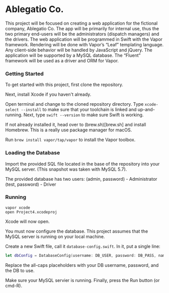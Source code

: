 Ablegatio Co.
===

This project will be focused on creating a web application for the fictional company, Ablegatio Co. 
The app will be primarily for internal use, thus the two primary end-users will be the administrators (dispatch managers) and the drivers.
The web application will be programmed in Swift with the Vapor framework. 
Rendering will be done with Vapor’s “Leaf” templating language. 
Any client-side behavior will be handled by JavaScript and jQuery. 
The application will be supported by a MySQL database. The “Fluent” framework will be used as a driver and ORM for Vapor.

### Getting Started

To get started with this project, first clone the repository.

Next, install Xcode if you haven't already.

Open terminal and change to the cloned repository directory. Type `xcode-select --install` to make sure that your toolchain is linked and up-and-running. Next, type `swift --version` to make sure Swift is working.

If not already installed it, head over to (brew.sh)[brew.sh] and install Homebrew. This is a really use package manager for macOS.

Run `brew install vapor/tap/vapor` to install the Vapor toolbox.

### Loading the Database

Import the provided SQL file located in the base of the repository into your MySQL server. (This snapshot was taken with MySQL 5.7).

The provided database has two users:
(admin, password) - Administrator
(test, password) - Driver

### Running

`vapor xcode`  
`open Project4.xcodeproj`

Xcode will now open.

You must now configure the database. This project assumes that the MySQL server is running on your local machine.

Create a new Swift file, call it `database-config.swift`. In it, put a single line:

```swift
let dbConfig = DatabaseConfig(username: DB_USER, password: DB_PASS, name: DB_NAME)
```

Replace the all-caps placeholders with your DB username, password, and the DB to use.

Make sure your MySQL servier is running. Finally, press the Run button (or cmd-R).